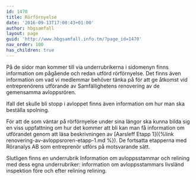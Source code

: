 ```yaml
---
id: 1470
title: Rörförnyelse
date: '2016-09-13T17:00:43+01:00'
author: hbgsamfall
layout: page
guid: 'http://www.hbgsamfall.info.tm/?page_id=1470'
nav_order: 100
has_children: true
---
```


På de sidor man kommer till via underrubrikerna i sidomenyn finns information om pågående och redan utförd rörförnyelse. Det finns även information om vad vi medlemmar behöver tänka på för att ge åtkomst vid entreprenörens utförande av Samfällighetens renovering av de gemensamma avloppsrören.

Ifall det skulle bli stopp i avloppet finns även information om hur man ska beställa spolning.

För att de som väntar på rörförnyelse under sina längor ska kunna bilda sig en viss uppfattning om hur det kommer att bli kan man få information om utförandet genom att läsa beskrivningen av [Aarsleff Etapp 1]({%link renovering-av-avloppsroren-etapp-1.md %}). De fortsatta etapperna med Röranalys AB som entreprenör utförs på motsvarande sätt.

Slutligen finns en underrubrik Information om avloppsstammar och relining med dess egna underrubriker:
  information om avloppsstammars livsländ
  inspektion före och efter relining
  relining.
